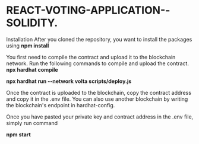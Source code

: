 # REACT-VOTING-APPLICATION--SOLIDITY.
Installation
After you cloned the repository, you want to install the packages using
**npm install**

You first need to compile the contract and upload it to the blockchain network. Run the following commands to compile and upload the contract.
**npx hardhat compile**

**npx hardhat run --network volta scripts/deploy.js**


Once the contract is uploaded to the blockchain, copy the contract address and copy it in the .env file. You can also use another blockchain by writing the blockchain's endpoint in hardhat-config.

Once you have pasted your private key and contract address in the .env file, simply run command

**npm start**
